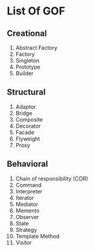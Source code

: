 # List Of GOF 

## Creational 
1. Abstract Factory 
2. Factory
3. Singleton
4. Prototype
5. Builder

## Structural 
1. Adaptor 
2. Bridge
3. Composite
4. Decorator 
5. Facade
6. Flyweight
7. Proxy 

## Behavioral
1. Chain of responsibility (COR) 
2. Command
3. Interpreter 
4. Iterator
5. Mediator
6. Memento 
7. Observer 
8. State
9. Strategy
10. Template Method
11. Visitor



